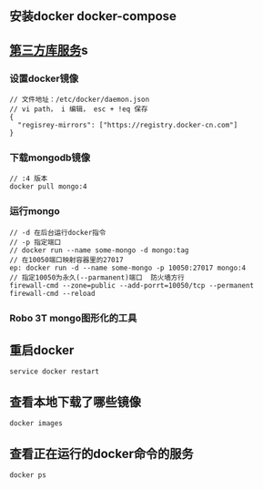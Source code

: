 ## 安装docker docker-compose
## [第三方库服务](!https://hub.docker.com)s
### 设置docker镜像
~~~
// 文件地址：/etc/docker/daemon.json
// vi path， i 编辑， esc + !eq 保存
{
  "regisrey-mirrors": ["https://registry.docker-cn.com"]
}
~~~
### 下载mongodb镜像
~~~
// :4 版本
docker pull mongo:4
~~~
### 运行mongo
~~~
// -d 在后台运行docker指令
// -p 指定端口
// docker run --name some-mongo -d mongo:tag
// 在10050端口映射容器里的27017
ep: docker run -d --name some-mongo -p 10050:27017 mongo:4
// 指定10050为永久(--parmanent)端口  防火墙方行
firewall-cmd --zone=public --add-porrt=10050/tcp --permanent
firewall-cmd --reload
~~~
### Robo 3T mongo图形化的工具

## 重启docker
``service docker restart``
## 查看本地下载了哪些镜像
``docker images``
## 查看正在运行的docker命令的服务
``docker ps``